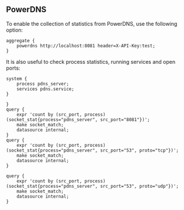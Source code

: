 ## PowerDNS

To enable the collection of statistics from PowerDNS, use the following option:
```
aggregate {
    powerdns http://localhost:8081 header=X-API-Key:test;
}
```

It is also useful to check process statistics, running services and open ports:
```
system {
    process pdns_server;
    services pdns.service;
}

}
query {
	expr 'count by (src_port, process) (socket_stat{process="pdns_server", src_port="8081"})';
	make socket_match;
	datasource internal;
}
query {
	expr 'count by (src_port, process) (socket_stat{process="pdns_server", src_port="53", proto="tcp"})';
	make socket_match;
	datasource internal;
}

query {
	expr 'count by (src_port, process) (socket_stat{process="pdns_server", src_port="53", proto="udp"})';
	make socket_match;
	datasource internal;
}
```
